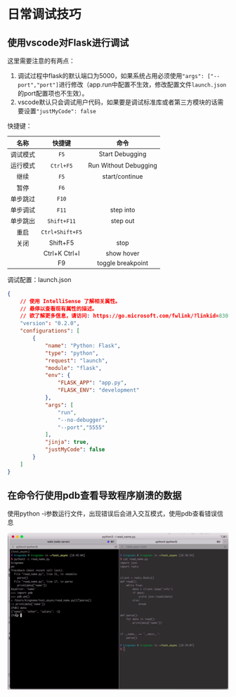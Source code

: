 # 日常调试技巧

## 使用vscode对Flask进行调试

这里需要注意的有两点：

1. 调试过程中flask的默认端口为5000，如果系统占用必须使用`"args": ["--port","port"]`进行修改（app.run中配置不生效，修改配置文件`launch.json`的port配置项也不生效）。
2. vscode默认只会调试用户代码，如果要是调试标准库或者第三方模块的话需要设置`"justMyCode": false`

快捷键：

|   名称   | 快捷键 | 命令  |
| :------: | :----: | :---: |
| 调试模式 | `F5` | Start Debugging |
| 运行模式 | `Ctrl+F5` | Run Without Debugging |
| 继续 | `F5` | start/continue |
| 暂停 | `F6` |  |
| 单步跳过 | `F10` |  |
| 单步调试 | `F11` | step into |
| 单步跳出 | `Shift+F11` | step out |
| 重启 | `Ctrl+Shift+F5` |  |
| 关闭 | Shift+F5 | stop |
|  | Ctrl+K Ctrl+I | show hover |
|  | F9 | toggle breakpoint |

调试配置：launch.json

``` json
{
    // 使用 IntelliSense 了解相关属性。 
    // 悬停以查看现有属性的描述。
    // 欲了解更多信息，请访问: https://go.microsoft.com/fwlink/?linkid=830387
    "version": "0.2.0",
    "configurations": [
        {
            "name": "Python: Flask",
            "type": "python",
            "request": "launch",
            "module": "flask",
            "env": {
                "FLASK_APP": "app.py",
                "FLASK_ENV": "development"
            },
            "args": [
                "run",
                "--no-debugger",
                "--port","5555"
            ],
            "jinja": true,
            "justMyCode": false
        }
    ]
}
```

## 在命令行使用pdb查看导致程序崩溃的数据

使用python -i参数运行文件，出现错误后会进入交互模式，使用pdb查看错误信息

![查看导致程序崩溃的数据](../asserts/imgs/查看导致程序崩溃的数据.png)